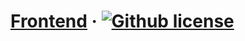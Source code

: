 # [Frontend](https://jsw0110.github.io) &middot; [![Github license](https://img.shields.io/badge/license-MIT-blue.svg)](https://jsw0110.github.io/LICENSE)
